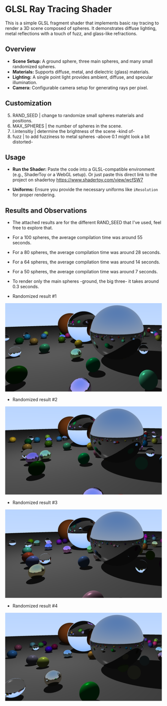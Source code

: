# GLSL Ray Tracing Shader

This is a simple GLSL fragment shader that implements basic ray tracing to render a 3D scene composed of spheres. It demonstrates diffuse lighting, metal reflections with a touch of fuzz, and glass-like refractions.

## Overview

- **Scene Setup:** A ground sphere, three main spheres, and many small randomized spheres.
- **Materials:** Supports diffuse, metal, and dielectric (glass) materials.
- **Lighting:** A single point light provides ambient, diffuse, and specular illumination.
- **Camera:** Configurable camera setup for generating rays per pixel.

## Customization
5. RAND_SEED | change to randomize small spheres materials and positions.
27. MAX_SPHERES | the number of spheres in the scene.
160. l.intensitiy | determine the brightness of the scene -kind of-
307. fuzz | to add fuzziness to metal spheres -above 0.1 might look a bit distorted-

## Usage

- **Run the Shader:** Paste the code into a GLSL-compatible environment (e.g., ShaderToy or a WebGL setup). Or just paste this direct link to the project on shadertoy https://www.shadertoy.com/view/wcfSW7

- **Uniforms:** Ensure you provide the necessary uniforms like `iResolution` for proper rendering.

## Results and Observations

- The attached results are for the different RAND_SEED that I've used, feel free to explore that.
- For a 100 spheres, the average compilation time was around 55 seconds.
- For a 80 spheres, the average compilation time was around 28 seconds.
- For a 64 spheres, the average compilation time was around 14 seconds.
- For a 50 spheres, the average compilation time was around 7 seconds.
- To render only the main spheres -ground, the big three- it takes around 0.3 seconds.   

- Randomized result #1

![randomized result #1](Results/Poject_2_result1.png)


- Randomized result #2

![randomized result #2](Results/Poject_2_result2.png) 


- Randomized result #3

![randomized result #3](Results/Poject_2_result3.png) 


- Randomized result #4

![randomized result #4](Results/Poject_2_result4.png)
